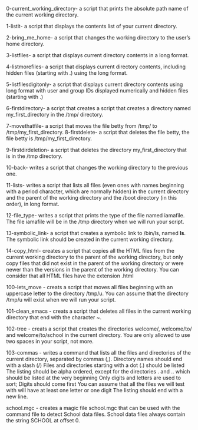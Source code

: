 0-current_working_directory- a script that prints the absolute path name of the current working directory.

1-listit- a script that displays the contents list of your current directory.

2-bring_me_home- a script that changes the working directory to the user’s home directory.

3-listfiles- a script that displays current directory contents in a long format.

4-listmorefiles- a script that displays current directory contents, including hidden files (starting with .) using the long format.

5-listfilesdigitonly- a script that displays current directory contents using long format with user and group IDs displayed numerically and hidden files (starting with .)

6-firstdirectory- a script that creates a script that creates a directory named my_first_directory in the /tmp/ directory.

7-movethatfile- a script that moves the file betty from /tmp/ to /tmp/my_first_directory.
8-firstdelete- a script that deletes the file betty, the file betty is /tmp/my_first_directory.

9-firstdirdeletion- a script that deletes the directory my_first_directory that is in the /tmp directory.

10-back- writes a script that changes the working directory to the previous one.

11-lists- writes a script that lists all files (even ones with names beginning with a period character, which are normally hidden) in the current directory and the parent of the working directory and the /boot directory (in this order), in long format.

12-file_type- writes a script that prints the type of the file named iamafile. The file iamafile will be in the /tmp directory when we will run your script.

13-symbolic_link- a script that creates a symbolic link to /bin/ls, named __ls__. The symbolic link should be created in the current working directory.

14-copy_html- creates a script that copies all the HTML files from the current working directory to the parent of the working directory, but only copy files that did not exist in the parent of the working directory or were newer than the versions in the parent of the working directory. You can consider that all HTML files have the extension .html

100-lets_move - creats a script that moves all files beginning with an uppercase letter to the directory /tmp/u. You can assume that the directory /tmp/u will exist when we will run your script.

101-clean_emacs - creats a script that deletes all files in the current working directory that end with the character ~.

102-tree - creats a script that creates the directories welcome/, welcome/to/ and welcome/to/school in the current directory. You are only allowed to use two spaces in your script, not more.

103-commas - writes a command that lists all the files and directories of the current directory, separated by commas (,). Directory names should end with a slash (/) Files and directories starting with a dot (.) should be listed The listing should be alpha ordered, except for the directories . and .. which should be listed at the very beginning Only digits and letters are used to sort; Digits should come first You can assume that all the files we will test with will have at least one letter or one digit The listing should end with a new line.

school.mgc - creates a magic file school.mgc that can be used with the command file to detect School data files. School data files always contain the string SCHOOL at offset 0.
